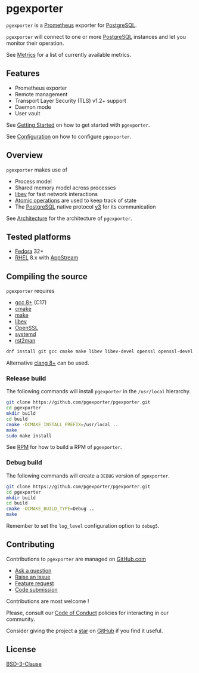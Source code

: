 # pgexporter

`pgexporter` is a [Prometheus](https://prometheus.io/) exporter for [PostgreSQL](https://www.postgresql.org).

`pgexporter` will connect to one or more [PostgreSQL](https://www.postgresql.org) instances and let you monitor
their operation.

See [Metrics](https://pgexporter.github.io/metrics.html) for a list of currently available metrics.

## Features

* Prometheus exporter
* Remote management
* Transport Layer Security (TLS) v1.2+ support
* Daemon mode
* User vault

See [Getting Started](./doc/GETTING_STARTED.md) on how to get started with `pgexporter`.

See [Configuration](./doc/CONFIGURATION.md) on how to configure `pgexporter`.

## Overview

`pgexporter` makes use of

* Process model
* Shared memory model across processes
* [libev](http://software.schmorp.de/pkg/libev.html) for fast network interactions
* [Atomic operations](https://en.cppreference.com/w/c/atomic) are used to keep track of state
* The [PostgreSQL](https://www.postgresql.org) native protocol
  [v3](https://www.postgresql.org/docs/11/protocol-message-formats.html) for its communication

See [Architecture](./doc/ARCHITECTURE.md) for the architecture of `pgexporter`.

## Tested platforms

* [Fedora](https://getfedora.org/) 32+
* [RHEL](https://www.redhat.com/en/technologies/linux-platforms/enterprise-linux) 8.x with
  [AppStream](https://access.redhat.com/documentation/en-us/red_hat_enterprise_linux/8/html/installing_managing_and_removing_user-space_components/using-appstream_using-appstream)

## Compiling the source

`pgexporter` requires

* [gcc 8+](https://gcc.gnu.org) (C17)
* [cmake](https://cmake.org)
* [make](https://www.gnu.org/software/make/)
* [libev](http://software.schmorp.de/pkg/libev.html)
* [OpenSSL](http://www.openssl.org/)
* [systemd](https://www.freedesktop.org/wiki/Software/systemd/)
* [rst2man](https://docutils.sourceforge.io/)

```sh
dnf install git gcc cmake make libev libev-devel openssl openssl-devel systemd systemd-devel python3-docutils
```

Alternative [clang 8+](https://clang.llvm.org/) can be used.

### Release build

The following commands will install `pgexporter` in the `/usr/local` hierarchy.

```sh
git clone https://github.com/pgexporter/pgexporter.git
cd pgexporter
mkdir build
cd build
cmake -DCMAKE_INSTALL_PREFIX=/usr/local ..
make
sudo make install
```

See [RPM](./doc/RPM.md) for how to build a RPM of `pgexporter`.

### Debug build

The following commands will create a `DEBUG` version of `pgexporter`.

```sh
git clone https://github.com/pgexporter/pgexporter.git
cd pgexporter
mkdir build
cd build
cmake -DCMAKE_BUILD_TYPE=Debug ..
make
```

Remember to set the `log_level` configuration option to `debug5`.

## Contributing

Contributions to `pgexporter` are managed on [GitHub.com](https://github.com/pgexporter/pgexporter/)

* [Ask a question](https://github.com/pgexporter/pgexporter/discussions)
* [Raise an issue](https://github.com/pgexporter/pgexporter/issues)
* [Feature request](https://github.com/pgexporter/pgexporter/issues)
* [Code submission](https://github.com/pgexporter/pgexporter/pulls)

Contributions are most welcome !

Please, consult our [Code of Conduct](./CODE_OF_CONDUCT.md) policies for interacting in our
community.

Consider giving the project a [star](https://github.com/pgexporter/pgexporter/stargazers) on
[GitHub](https://github.com/pgexporter/pgexporter/) if you find it useful.

## License

[BSD-3-Clause](https://opensource.org/licenses/BSD-3-Clause)
